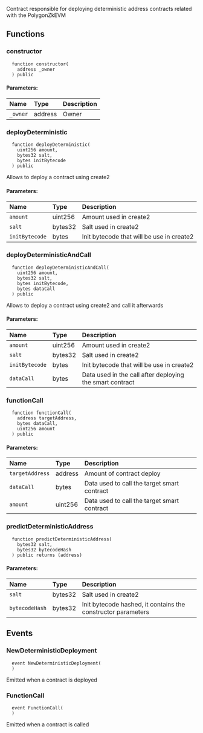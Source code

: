 Contract responsible for deploying deterministic address contracts related with the PolygonZkEVM


## Functions
### constructor
```solidity
  function constructor(
    address _owner
  ) public
```


#### Parameters:
| Name | Type | Description                                                          |
| :--- | :--- | :------------------------------------------------------------------- |
|`_owner` | address | Owner

### deployDeterministic
```solidity
  function deployDeterministic(
    uint256 amount,
    bytes32 salt,
    bytes initBytecode
  ) public
```
Allows to deploy a contract using create2


#### Parameters:
| Name | Type | Description                                                          |
| :--- | :--- | :------------------------------------------------------------------- |
|`amount` | uint256 | Amount used in create2
|`salt` | bytes32 | Salt used in create2
|`initBytecode` | bytes | Init bytecode that will be use in create2

### deployDeterministicAndCall
```solidity
  function deployDeterministicAndCall(
    uint256 amount,
    bytes32 salt,
    bytes initBytecode,
    bytes dataCall
  ) public
```
Allows to deploy a contract using create2 and call it afterwards


#### Parameters:
| Name | Type | Description                                                          |
| :--- | :--- | :------------------------------------------------------------------- |
|`amount` | uint256 | Amount used in create2
|`salt` | bytes32 | Salt used in create2
|`initBytecode` | bytes | Init bytecode that will be use in create2
|`dataCall` | bytes | Data used in the call after deploying the smart contract

### functionCall
```solidity
  function functionCall(
    address targetAddress,
    bytes dataCall,
    uint256 amount
  ) public
```


#### Parameters:
| Name | Type | Description                                                          |
| :--- | :--- | :------------------------------------------------------------------- |
|`targetAddress` | address | Amount of contract deploy
|`dataCall` | bytes | Data used to call the target smart contract
|`amount` | uint256 | Data used to call the target smart contract

### predictDeterministicAddress
```solidity
  function predictDeterministicAddress(
    bytes32 salt,
    bytes32 bytecodeHash
  ) public returns (address)
```


#### Parameters:
| Name | Type | Description                                                          |
| :--- | :--- | :------------------------------------------------------------------- |
|`salt` | bytes32 | Salt used in create2
|`bytecodeHash` | bytes32 | Init bytecode hashed, it contains the constructor parameters

## Events
### NewDeterministicDeployment
```solidity
  event NewDeterministicDeployment(
  )
```

Emitted when a contract is deployed

### FunctionCall
```solidity
  event FunctionCall(
  )
```

Emitted when a contract is called

